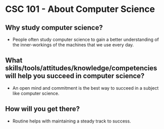 # CSC 101 - About Computer Science


## Why study computer science?

- People often study computer science to gain a better understanding of the inner-workings of the machines that we use every day.




## What skills/tools/attitudes/knowledge/competencies will help you succeed in computer science?

- An open mind and commitment is the best way to succeed in a subject like computer science.






## How will you get there?

- Routine helps with maintaining a steady track to success.





